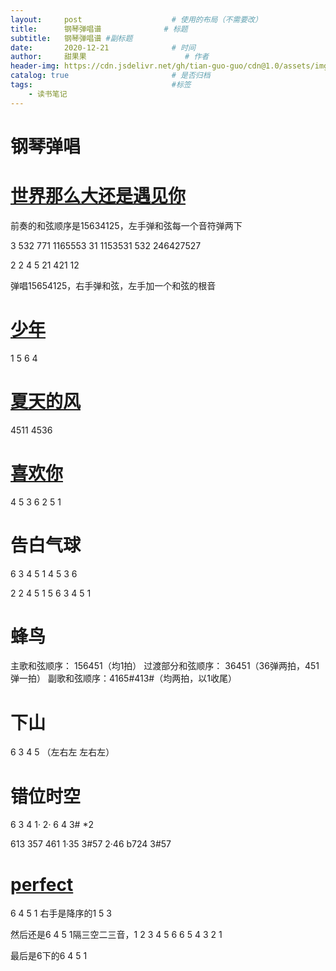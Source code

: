 ```yaml
---
layout:     post                    # 使用的布局（不需要改）
title:      钢琴弹唱谱              # 标题 
subtitle:   钢琴弹唱谱 #副标题
date:       2020-12-21              # 时间
author:     甜果果                      # 作者
header-img: https://cdn.jsdelivr.net/gh/tian-guo-guo/cdn@1.0/assets/img/post-bg-swift2.jpg    #这篇文章标题背景图片
catalog: true                       # 是否归档
tags:                               #标签
    - 读书笔记
---
```


# 钢琴弹唱

# [世界那么大还是遇见你](https://www.youtube.com/watch?v=gWbk72J_Q5I)

前奏的和弦顺序是15634125，左手弹和弦每一个音符弹两下

3 532 771 1165553 31  1153531 532  246427527

2         2     4       5      21                  421  12

弹唱15654125，右手弹和弦，左手加一个和弦的根音

# [少年](https://www.bilibili.com/video/BV1K7411U7Po?from=search&seid=12311843603821327459)

1 5 6 4

# [夏天的风](https://www.bilibili.com/video/BV1JC4y1W7Na/?spm_id_from=333.788.videocard.0)

4511   4536 

# [喜欢你](https://www.bilibili.com/video/BV1GZ4y1s7Nn?from=search&seid=16789269701577064216)

4 5 3 6 2 5 1

# 告白气球

6 3 4 5 1    4 5 3 6   

2 2 4 5       1 5 6 3 4 5 1

# 蜂鸟

主歌和弦顺序： 156451（均1拍）
过渡部分和弦顺序： 36451（36弹两拍，451弹一拍）
副歌和弦顺序：4165#413#（均两拍，以1收尾）

# 下山

6 3 4 5 （左右左 左右左）



# 错位时空

6 3 4 1·   2·  6 4 3#  *2

613 357 461 1·35 3#57     2·46  b724 3#57



# [perfect](https://www.bilibili.com/video/BV1c7411U7V6?p=1&share_medium=iphone&share_plat=ios&share_source=WEIXIN&share_tag=s_i&timestamp=1620057288&unique_k=nTBKHA)

6 4 5 1 右手是降序的1 5 3

然后还是6 4 5 1隔三空二三音，1 2 3 4 5 6    6 5 4 3 2 1

最后是6下的6 4 5 1